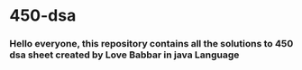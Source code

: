 # 450-dsa

### Hello everyone, this repository contains all the solutions to 450 dsa sheet created by Love Babbar in java Language

